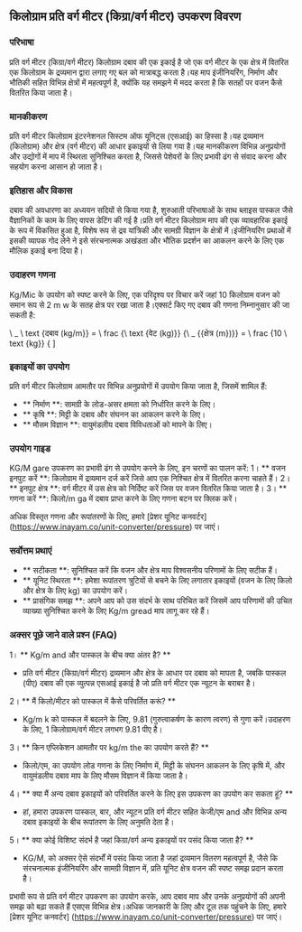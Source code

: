 ## किलोग्राम प्रति वर्ग मीटर (किग्रा/वर्ग मीटर) उपकरण विवरण

### परिभाषा
प्रति वर्ग मीटर (किग्रा/वर्ग मीटर) किलोग्राम दबाव की एक इकाई है जो एक वर्ग मीटर के एक क्षेत्र में वितरित एक किलोग्राम के द्रव्यमान द्वारा लगाए गए बल को मात्राबद्ध करता है।यह माप इंजीनियरिंग, निर्माण और भौतिकी सहित विभिन्न क्षेत्रों में महत्वपूर्ण है, क्योंकि यह समझने में मदद करता है कि सतहों पर वजन कैसे वितरित किया जाता है।

### मानकीकरण
प्रति वर्ग मीटर किलोग्राम इंटरनेशनल सिस्टम ऑफ यूनिट्स (एसआई) का हिस्सा है।यह द्रव्यमान (किलोग्राम) और क्षेत्र (वर्ग मीटर) की आधार इकाइयों से लिया गया है।यह मानकीकरण विभिन्न अनुप्रयोगों और उद्योगों में माप में स्थिरता सुनिश्चित करता है, जिससे पेशेवरों के लिए प्रभावी ढंग से संवाद करना और सहयोग करना आसान हो जाता है।

### इतिहास और विकास
दबाव की अवधारणा का अध्ययन सदियों से किया गया है, शुरुआती परिभाषाओं के साथ ब्लाइस पास्कल जैसे वैज्ञानिकों के काम के लिए वापस डेटिंग की गई है।प्रति वर्ग मीटर किलोग्राम माप की एक व्यावहारिक इकाई के रूप में विकसित हुआ है, विशेष रूप से द्रव यांत्रिकी और सामग्री विज्ञान के क्षेत्रों में।इंजीनियरिंग प्रथाओं में इसकी व्यापक गोद लेने ने इसे संरचनात्मक अखंडता और भौतिक प्रदर्शन का आकलन करने के लिए एक मौलिक इकाई बना दिया है।

### उदाहरण गणना
Kg/Mic के उपयोग को स्पष्ट करने के लिए, एक परिदृश्य पर विचार करें जहां 10 किलोग्राम वजन को समान रूप से 2 m w के सतह क्षेत्र पर रखा जाता है।एक्सर्ट किए गए दबाव की गणना निम्नानुसार की जा सकती है:

\ _
\ text {दबाव (kg/m}} = \ frac {\ text {वेट (kg)}} {\ _ {{क्षेत्र (m})}} = \ frac {10 \ text {kg}} {
\]

### इकाइयों का उपयोग
प्रति वर्ग मीटर किलोग्राम आमतौर पर विभिन्न अनुप्रयोगों में उपयोग किया जाता है, जिसमें शामिल हैं:
- ** निर्माण **: सामग्री के लोड-असर क्षमता को निर्धारित करने के लिए।
- ** कृषि **: मिट्टी के दबाव और संघनन का आकलन करने के लिए।
- ** मौसम विज्ञान **: वायुमंडलीय दबाव विविधताओं को मापने के लिए।

### उपयोग गाइड
KG/M gare उपकरण का प्रभावी ढंग से उपयोग करने के लिए, इन चरणों का पालन करें:
1। ** वजन इनपुट करें **: किलोग्राम में द्रव्यमान दर्ज करें जिसे आप एक निश्चित क्षेत्र में वितरित करना चाहते हैं।
2। ** इनपुट क्षेत्र **: वर्ग मीटर में उस क्षेत्र को निर्दिष्ट करें जिस पर वजन वितरित किया जाता है।
3। ** गणना करें **: किलो/m ga में दबाव प्राप्त करने के लिए गणना बटन पर क्लिक करें।

अधिक विस्तृत गणना और रूपांतरणों के लिए, हमारे [प्रेशर यूनिट कनवर्टर] (https://www.inayam.co/unit-converter/pressure) पर जाएं।

### सर्वोत्तम प्रथाएं
- ** सटीकता **: सुनिश्चित करें कि वजन और क्षेत्र माप विश्वसनीय परिणामों के लिए सटीक हैं।
- ** यूनिट स्थिरता **: हमेशा रूपांतरण त्रुटियों से बचने के लिए लगातार इकाइयों (वजन के लिए किलो और क्षेत्र के लिए kg) का उपयोग करें।
- ** प्रासंगिक समझ **: अपने आप को उस संदर्भ के साथ परिचित करें जिसमें आप परिणामों की उचित व्याख्या सुनिश्चित करने के लिए Kg/m gread माप लागू कर रहे हैं।

### अक्सर पूछे जाने वाले प्रश्न (FAQ)

1। ** Kg/m and और पास्कल के बीच क्या अंतर है? **
- प्रति वर्ग मीटर (किग्रा/वर्ग मीटर) द्रव्यमान और क्षेत्र के आधार पर दबाव को मापता है, जबकि पास्कल (पीए) दबाव की एक व्युत्पन्न एसआई इकाई है जो प्रति वर्ग मीटर एक न्यूटन के बराबर है।

2। ** मैं किलो/मीटर को पास्कल में कैसे परिवर्तित करूं? **
- Kg/m k को पास्कल में बदलने के लिए, 9.81 (गुरुत्वाकर्षण के कारण त्वरण) से गुणा करें।उदाहरण के लिए, 1 किलोग्राम/वर्ग मीटर लगभग 9.81 पीए है।

3। ** किन एप्लिकेशन आमतौर पर kg/m the का उपयोग करते हैं? **
- किलो/एम, का उपयोग लोड गणना के लिए निर्माण में, मिट्टी के संघनन आकलन के लिए कृषि में, और वायुमंडलीय दबाव माप के लिए मौसम विज्ञान में किया जाता है।

4। ** क्या मैं अन्य दबाव इकाइयों को परिवर्तित करने के लिए इस उपकरण का उपयोग कर सकता हूं? **
- हां, हमारा उपकरण पास्कल, बार, और न्यूटन प्रति वर्ग मीटर सहित केजी/एम and और विभिन्न अन्य दबाव इकाइयों के बीच रूपांतरण के लिए अनुमति देता है।

5। ** क्या कोई विशिष्ट संदर्भ है जहां किग्रा/वर्ग अन्य इकाइयों पर पसंद किया जाता है? **
- KG/M, को अक्सर ऐसे संदर्भों में पसंद किया जाता है जहां द्रव्यमान वितरण महत्वपूर्ण है, जैसे कि संरचनात्मक इंजीनियरिंग और सामग्री विज्ञान में, प्रति यूनिट क्षेत्र वजन की स्पष्ट समझ प्रदान करता है।

प्रभावी रूप से प्रति वर्ग मीटर उपकरण का उपयोग करके, आप दबाव माप और उनके अनुप्रयोगों की अपनी समझ को बढ़ा सकते हैं एसएस विभिन्न क्षेत्र।अधिक जानकारी के लिए और टूल तक पहुंचने के लिए, हमारे [प्रेशर यूनिट कनवर्टर] (https://www.inayam.co/unit-converter/pressure) पर जाएं।